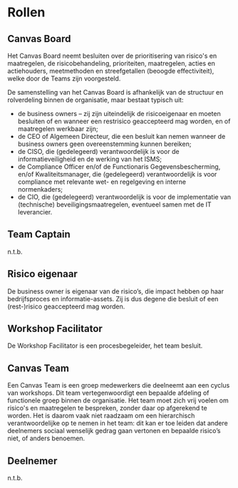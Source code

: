 # Rollen

## Canvas Board

Het Canvas Board neemt besluiten over de prioritisering van risico's en maatregelen, de risicobehandeling, prioriteiten, maatregelen, acties en actiehouders, meetmethoden en streefgetallen (beoogde effectiviteit), welke door de Teams zijn voorgesteld.

De samenstelling van het Canvas Board is afhankelijk van de structuur en rolverdeling binnen de organisatie, maar bestaat typisch uit:

* de business owners – zij zijn uiteindelijk de risicoeigenaar en moeten besluiten of en wanneer een restrisico geaccepteerd mag worden, en of maatregelen werkbaar zijn;
* de CEO of Algemeen Directeur, die een besluit kan nemen wanneer de business owners geen overeenstemming kunnen bereiken;
* de CISO, die (gedelegeerd) verantwoordelijk is voor de informatieveiligheid en de werking van het ISMS;
* de Compliance Officer en/of de Functionaris Gegevensbescherming, en/of Kwaliteitsmanager, die (gedelegeerd) verantwoordelijk is voor compliance met relevante wet- en regelgeving en interne normenkaders;
* de CIO, die (gedelegeerd) verantwoordelijk is voor de implementatie van (technische) beveiligingsmaatregelen, eventueel samen met de IT leverancier.

## Team Captain

n.t.b.

## Risico eigenaar

De business owner is eigenaar van de risico’s, die impact hebben op haar bedrijfsproces en informatie-assets. Zij is dus degene die besluit of een (rest-)risico geaccepteerd mag worden.

## Workshop Facilitator

De Workshop Facilitator is een procesbegeleider, het team besluit.

## Canvas Team

Een Canvas Team is een groep medewerkers die deelneemt aan een cyclus van workshops. Dit team vertegenwoordigt een bepaalde afdeling of functionele groep binnen de organisatie. Het team moet zich vrij voelen om risico's en maatregelen te bespreken, zonder daar op afgerekend te worden. Het is daarom vaak niet raadzaam om een hierarchisch verantwoordelijke op te nemen in het team: dit kan er toe leiden dat andere deelnemers sociaal wenselijk gedrag gaan vertonen en bepaalde risico’s niet, of anders benoemen.

## Deelnemer

n.t.b.
